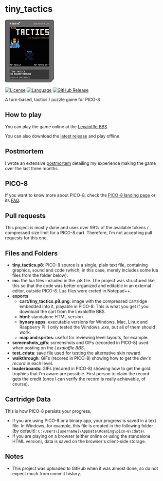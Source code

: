 # tiny_tactics
 ![Tiny Tactics PICO-8 cart](exports/cart/tiny_tactics.p8.png)

 [![License](https://img.shields.io/badge/license-CC--BY--NC--SA--4.0-green)](LICENSE)
 [![Language](https://img.shields.io/badge/language-Lua-blue)](https://www.lua.org/)
 [![GitHub Release](https://img.shields.io/github/v/release/andrejtrindade/tiny_tactics)](releases)

 A turn-based, tactics / puzzle game for PICO-8

## How to play
 You can play the game online at the [Lexaloffle BBS](https://www.lexaloffle.com/bbs/?tid=55172).

 You can also download the [latest release](releases) and play offline.
 
## Postmortem
 I wrote an extensive [postmortem](https://www.lexaloffle.com/bbs/?tid=55244) detailing my experience making the game over the last three months.
 
## PICO-8
 If you want to know more about PICO-8, check the [PICO-8 landing page](https://www.lexaloffle.com/pico-8.php) or its [FAQ](https://www.lexaloffle.com/pico-8.php?page=faq).
 
## Pull requests
 This project is mostly done and uses over 99% of the available tokens / compressed size limit for a PICO-8 cart. Therefore, I'm not accepting pull requests for this one.
 
## Files and Folders
 - **tiny_tactics.p8**: PICO-8 source is a single, plain text file, containing graphics, sound and code (which, in this case, merely includes some lua files from the folder below).
 - **inc**: the lua files included in the .p8 file. The project was structured like this so that the code was better organized and editable in an external editor, outside PICO-8. Lua files were creted in Notepad++.
 - **exports**
   - **cart/tiny_tactics.p8.png**: image with the compressed cartridge embedded into it, playable in PICO-8. This is what you get if you download the cart from the Lexaloffle BBS.
   - **html**: standalone HTML version.
   - **bynary apps**: executable versions for Windows, Mac, Linux and Raspberry Pi. I only tested the Windows *.exe*, but all of them should work.
   - **map and sprites**: useful for reviewing level layouts, for example.
 - **screenshots_gifs**: screenshots and GIFs (recorded in PICO-8) used when posting on the *Lexaloffle BBS*.
 - **test_cdata**: save file used for testing the alternative skin reward.
 - **walkthrough**: GIFs (recored in PICO-8) showing how to get the *dev's record* in each level.
 - **leaderboards**: GIFs (recored in PICO-8) showing  how to get the gold trophies that I'm aware are possible. First person to claim the record gets the credit (once I can verify the record is really achievable, of course).
 
## Cartridge Data
 This is how PICO-8 persists your progress.
 - If you are using PICO-8 or a binary app, your progress is saved in a text file. In Windows, for example, this file is created in the following folder (by default):
`C:\Users\[username]\AppData\Roaming\pico-8\cdata\`
 - If you are playing on a browser (either online or using the standalone HTML version), data is saved on the browser's client-side storage.
 
## Notes
 - This project was uploaded to GitHub when it was almost done, so do not expect much from commit history.
